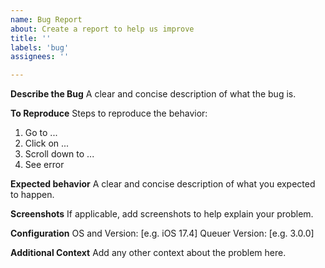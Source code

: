 ```yaml
---
name: Bug Report
about: Create a report to help us improve
title: ''
labels: 'bug'
assignees: ''

---
```


**Describe the Bug**
A clear and concise description of what the bug is.

**To Reproduce**
Steps to reproduce the behavior:

1. Go to ...
2. Click on ...
3. Scroll down to ...
4. See error

**Expected behavior**
A clear and concise description of what you expected to happen.

**Screenshots**
If applicable, add screenshots to help explain your problem.

**Configuration**
OS and Version: [e.g. iOS 17.4]
Queuer Version: [e.g. 3.0.0]

**Additional Context**
Add any other context about the problem here.
